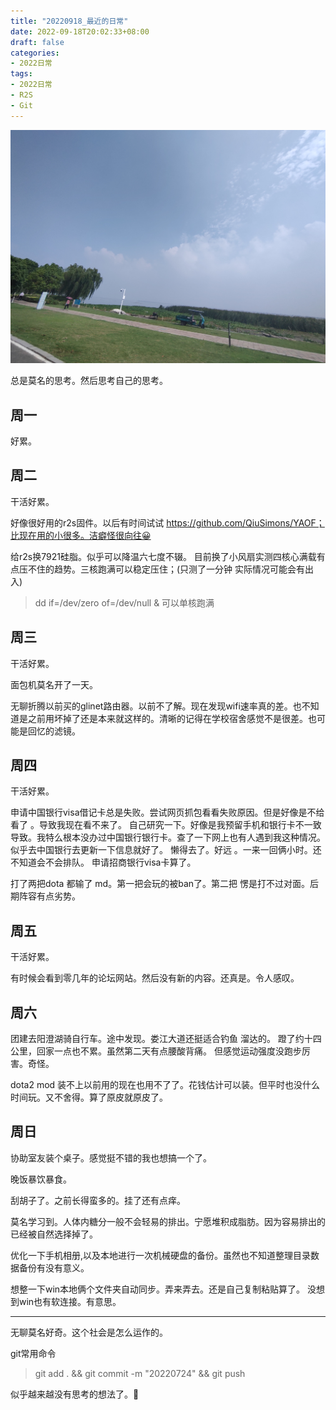 ```yaml
---
title: "20220918_最近的日常"
date: 2022-09-18T20:02:33+08:00
draft: false
categories:
- 2022日常
tags:
- 2022日常
- R2S
- Git
---
```


![阳澄湖骑行](https://raw.githubusercontent.com/nianyisi/20220717/main/09/IMG_20220917_102418870.jpg)


总是莫名的思考。然后思考自己的思考。

## 周一

好累。

## 周二

干活好累。

好像很好用的r2s固件。以后有时间试试 https://github.com/QiuSimons/YAOF；比现在用的小很多。洁癖怪很向往😀

给r2s换7921硅脂。似乎可以降温六七度不辍。 目前换了小风扇实测四核心满载有点压不住的趋势。三核跑满可以稳定压住；(只测了一分钟 实际情况可能会有出入)

>  dd if=/dev/zero of=/dev/null &    可以单核跑满

## 周三

干活好累。

面包机莫名开了一天。

无聊折腾以前买的glinet路由器。以前不了解。现在发现wifi速率真的差。也不知道是之前用坏掉了还是本来就这样的。清晰的记得在学校宿舍感觉不是很差。也可能是回忆的滤镜。

## 周四

干活好累。

申请中国银行visa借记卡总是失败。尝试网页抓包看看失败原因。但是好像是不给看了 。导致我现在看不来了。
自己研究一下。好像是我预留手机和银行卡不一致导致。我特么根本没办过中国银行银行卡。查了一下网上也有人遇到我这种情况。似乎去中国银行去更新一下信息就好了。 懒得去了。好远 。一来一回俩小时。还不知道会不会排队。 申请招商银行visa卡算了。

打了两把dota 都输了 md。第一把会玩的被ban了。第二把 愣是打不过对面。后期阵容有点劣势。



## 周五

干活好累。

有时候会看到零几年的论坛网站。然后没有新的内容。还真是。令人感叹。

## 周六

团建去阳澄湖骑自行车。途中发现。娄江大道还挺适合钓鱼 溜达的。
蹬了约十四公里，回家一点也不累。虽然第二天有点腰酸背痛。 但感觉运动强度没跑步厉害。奇怪。

dota2 mod 装不上以前用的现在也用不了了。花钱估计可以装。但平时也没什么时间玩。又不舍得。算了原皮就原皮了。



## 周日

协助室友装个桌子。感觉挺不错的我也想搞一个了。

晚饭暴饮暴食。

刮胡子了。之前长得蛮多的。挂了还有点痒。

莫名学习到。人体内糖分一般不会轻易的排出。宁愿堆积成脂肪。因为容易排出的已经被自然选择掉了。

优化一下手机相册,以及本地进行一次机械硬盘的备份。虽然也不知道整理目录数据备份有没有意义。

想整一下win本地俩个文件夹自动同步。弄来弄去。还是自己复制粘贴算了。 没想到win也有软连接。有意思。

---

无聊莫名好奇。这个社会是怎么运作的。

git常用命令

> git add . && git commit -m  "20220724" && git push 

似乎越来越没有思考的想法了。🤔